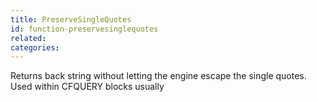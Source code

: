 ```yaml
---
title: PreserveSingleQuotes
id: function-preservesinglequotes
related:
categories:
---
```


Returns back string without letting the engine escape the single quotes. Used within CFQUERY blocks usually
